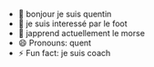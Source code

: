 - 👋 bonjour je suis quentin
- 👀 je suis interessé par le foot 
- 🌱 japprend actuellement le morse
- 😄 Pronouns: quent
- ⚡ Fun fact: je suis coach 

<!---
quentin-vaugon-nws/quentin-vaugon-nws is a ✨ special ✨ repository because its `README.md` (this file) appears on your GitHub profile.
You can click the Preview link to take a look at your changes.
--->
